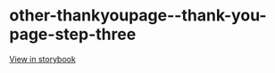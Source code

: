 # other-thankyoupage--thank-you-page-step-three

[View in storybook](https://raw.githack.com/Independent-Digital-News-and-Media-Ltd/indy-branch-review/PR-7529-sb/index.html?path=/story/other-thankyoupage--thank-you-page-step-three)